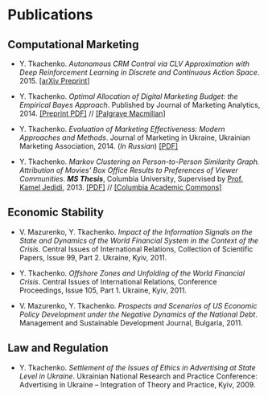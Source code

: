# Publications

## Computational Marketing


+ Y. Tkachenko. *Autonomous CRM Control via CLV Approximation with Deep Reinforcement Learning in Discrete and Continuous Action Space*. 2015. [[arXiv Preprint]](http://arxiv.org/abs/1504.01840)

+ Y. Tkachenko. *Optimal Allocation of Digital Marketing Budget: the Empirical Bayes Approach*. Published by Journal of Marketing Analytics, 2014. [[Preprint PDF]](./files/preprint_tkachenko.pdf) // [[Palgrave Macmillan]](http://www.palgrave-journals.com/jma/journal/v2/n3/full/jma201414a.html)

+ Y. Tkachenko. *Evaluation of Marketing Effectiveness: Modern Approaches and Methods*. Journal of Marketing in Ukraine, Ukrainian Marketing Association, 2014. (*In Russian*) [[PDF]](./files/uma_tkachenko.pdf "Evaluation of Marketing Effectiveness")

+ Y. Tkachenko. *Markov Clustering on Person-to-Person Similarity Graph. Attribution of Movies’ Box Office Results to Preferences of Viewer Communities*. **_MS Thesis_**, Columbia University, Supervised by [Prof. Kamel Jedidi](http://www8.gsb.columbia.edu/cbs-directory/detail/kj7 "Columbia Business School Profile"), 2013. [[PDF]](./files/thesis_yegor_v2.pdf "MS Thesis") // [[Columbia Academic Commons]](http://dx.doi.org/10.7916/D87M06G5 "MS Thesis")

## Economic Stability

+ V. Mazurenko, Y. Tkachenko. *Impact of the Information Signals on the State and Dynamics of the World Financial System in the Context of the Crisis*. Central Issues of International Relations, Collection of Scientific Papers, Issue 99, Part 2. Ukraine, Kyiv, 2011.

+ Y. Tkachenko. *Offshore Zones and Unfolding of the World Financial Crisis*. Central Issues of International Relations, Conference Proceedings, Issue 105, Part 1. Ukraine, Kyiv, 2011.

+ V. Mazurenko, Y. Tkachenko. *Prospects and Scenarios of US Economic Policy Development under the Negative Dynamics of the National Debt*. Management and Sustainable Development Journal, Bulgaria, 2011.

## Law and Regulation

+ Y. Tkachenko. *Settlement of the Issues of Ethics in Advertising at State Level in Ukraine*. Ukrainian National Research and Practice Conference: Advertising in Ukraine – Integration of Theory and Practice, Kyiv, 2009.

